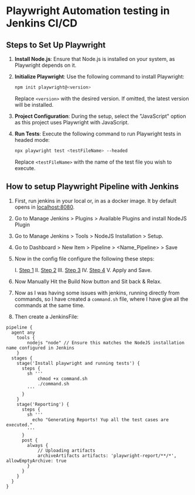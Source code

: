 # Playwright Automation testing in Jenkins CI/CD

## Steps to Set Up Playwright

1. **Install Node.js**: Ensure that Node.js is installed on your system, as Playwright depends on it.

2. **Initialize Playwright**: Use the following command to install Playwright:

   ```bash
   npm init playwright@<version>
   ```
   Replace `<version>` with the desired version. If omitted, the latest version will be installed.

3. **Project Configuration**: During the setup, select the "JavaScript" option as this project uses Playwright with JavaScript.

4. **Run Tests**: Execute the following command to run Playwright tests in headed mode:

   ```bash
   npx playwright test <testFileName> --headed
   ```
   Replace `<testFileName>` with the name of the test file you wish to execute.


## How to setup Playwright Pipeline with Jenkins

1. First, run jenkins in your local or, in as a docker image. It by default opens in <a href="http://localhost:8080">localhost:8080</a>.
2. Go to Manage Jenkins > Plugins > Available Plugins and install NodeJS Plugin
3. Go to Manage Jenkins > Tools > NodeJS Installation > Setup.
4. Go to Dashboard > New Item > Pipeline > <Name_Pipeline> > Save
5. Now in the config file configure the following these steps:

    I. [Step 1]("img/Step1.png")
    II. [Step 2]("img/Step2.png")
    III. [Step 3]("img/Step3.png")
    IV. [Step 4]("img/Step4.png")
    V. Apply and Save.

6. Now Manually Hit the Build Now button and Sit back & Relax.

7. Now as I was having some issues with jenkins, running directly from commands, so I have created a `command.sh` file, where I have give all the commands at the same time.

8. Then create a JenkinsFile:
```
pipeline {
  agent any
    tools {
        nodejs "node" // Ensure this matches the NodeJS installation name configured in Jenkins
    }
  stages {
    stage('Install playwright and running tests') {
      steps {
        sh '''
            chmod +x command.sh
            ./command.sh
        '''
      }
    }
    stage('Reporting') {
      steps {
        sh '''
          echo "Generating Reports! Yup all the test cases are executed."
        '''
      }
      post {
        always {
            // Uploading artifacts
            archiveArtifacts artifacts: 'playwright-report/**/*', allowEmptyArchive: true
        }
      }
    }
  }
}
```
